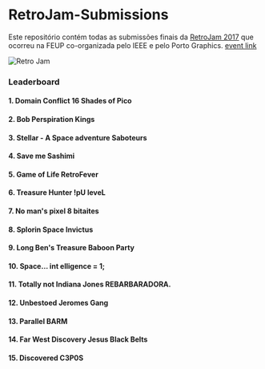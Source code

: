 # RetroJam-Submissions

Este repositório contém todas as submissões finais da [RetroJam 2017](https://wintech.pt/w-news/24438-retro-jam-realiza-se-na-faculdade-de-engenharia-da-universidade-do-porto-no-final-de-novembro?utm_source=feedburner&utm_medium=email&utm_campaign=Feed%3A+com%2FWinTech+%28WinTech+-+Noticias+Windows+e+Tecnologia%29) que ocorreu na FEUP co-organizada pelo IEEE e pelo Porto Graphics. [event link](https://www.facebook.com/events/506812293027736/)

![Retro Jam](https://i.imgur.com/ZA1fbj9.png)

### Leaderboard

#### 1. Domain Conflict	16 Shades of Pico
#### 2. Bob	Perspiration Kings
#### 3. Stellar - A Space adventure	Saboteurs
#### 4. Save me	Sashimi
#### 5. Game of Life	RetroFever
#### 6. Treasure Hunter	!pU leveL
#### 7. No man's pixel	8 bitaites
#### 8. Splorin Space	Invictus
#### 9. Long Ben's Treasure	Baboon Party
#### 10. Space...	int elligence = 1;
#### 11. Totally not Indiana Jones	REBARBARADORA.
#### 12. Unbestoed	Jeromes Gang
#### 13. Parallel	BARM
#### 14. Far West Discovery	Jesus Black Belts
#### 15. Discovered	C3P0S
